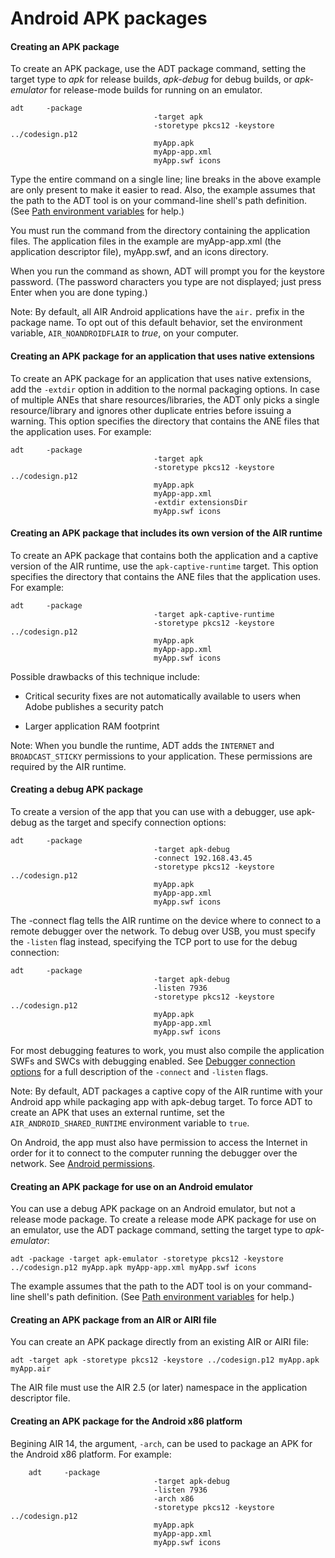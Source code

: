 # Android APK packages

#### Creating an APK package

To create an APK package, use the ADT package command, setting the target type
to _apk_ for release builds, _apk-debug_ for debug builds, or _apk-emulator_ for
release-mode builds for running on an emulator.

    adt     -package
                                    -target apk
                                    -storetype pkcs12 -keystore ../codesign.p12
                                    myApp.apk
                                    myApp-app.xml
                                    myApp.swf icons

Type the entire command on a single line; line breaks in the above example are
only present to make it easier to read. Also, the example assumes that the path
to the ADT tool is on your command-line shell's path definition. (See
[Path environment variables](WSfffb011ac560372f-71994050128cca87097-8000.html)
for help.)

You must run the command from the directory containing the application files.
The application files in the example are myApp-app.xml (the application
descriptor file), myApp.swf, and an icons directory.

When you run the command as shown, ADT will prompt you for the keystore
password. (The password characters you type are not displayed; just press Enter
when you are done typing.)

Note: By default, all AIR Android applications have the `air.` prefix in the
package name. To opt out of this default behavior, set the environment variable,
`AIR_NOANDROIDFLAIR` to _true_, on your computer.

#### Creating an APK package for an application that uses native extensions

To create an APK package for an application that uses native extensions, add the
`-extdir` option in addition to the normal packaging options. In case of
multiple ANEs that share resources/libraries, the ADT only picks a single
resource/library and ignores other duplicate entries before issuing a warning.
This option specifies the directory that contains the ANE files that the
application uses. For example:

    adt     -package
                                    -target apk
                                    -storetype pkcs12 -keystore ../codesign.p12
                                    myApp.apk
                                    myApp-app.xml
                                    -extdir extensionsDir
                                    myApp.swf icons

#### Creating an APK package that includes its own version of the AIR runtime

To create an APK package that contains both the application and a captive
version of the AIR runtime, use the `apk-captive-runtime` target. This option
specifies the directory that contains the ANE files that the application uses.
For example:

    adt     -package
                                    -target apk-captive-runtime
                                    -storetype pkcs12 -keystore ../codesign.p12
                                    myApp.apk
                                    myApp-app.xml
                                    myApp.swf icons

Possible drawbacks of this technique include:

- Critical security fixes are not automatically available to users when Adobe
  publishes a security patch

- Larger application RAM footprint

Note: When you bundle the runtime, ADT adds the `INTERNET` and
`BROADCAST_STICKY` permissions to your application. These permissions are
required by the AIR runtime.

#### Creating a debug APK package

To create a version of the app that you can use with a debugger, use apk-debug
as the target and specify connection options:

    adt     -package
                                    -target apk-debug
                                    -connect 192.168.43.45
                                    -storetype pkcs12 -keystore ../codesign.p12
                                    myApp.apk
                                    myApp-app.xml
                                    myApp.swf icons

The -connect flag tells the AIR runtime on the device where to connect to a
remote debugger over the network. To debug over USB, you must specify the
`-listen` flag instead, specifying the TCP port to use for the debug connection:

    adt     -package
                                    -target apk-debug
                                    -listen 7936
                                    -storetype pkcs12 -keystore ../codesign.p12
                                    myApp.apk
                                    myApp-app.xml
                                    myApp.swf icons

For most debugging features to work, you must also compile the application SWFs
and SWCs with debugging enabled. See
[Debugger connection options](WS901d38e593cd1bac1e63e3d128fc240122-7ff1.html)
for a full description of the `-connect` and `-listen` flags.

Note: By default, ADT packages a captive copy of the AIR runtime with your
Android app while packaging app with apk-debug target. To force ADT to create an
APK that uses an external runtime, set the `AIR_ANDROID_SHARED_RUNTIME`
environment variable to `true`.

On Android, the app must also have permission to access the Internet in order
for it to connect to the computer running the debugger over the network. See
[Android permissions](WS901d38e593cd1bac1e63e3d129d39606f2-8000.html).

#### Creating an APK package for use on an Android emulator

You can use a debug APK package on an Android emulator, but not a release mode
package. To create a release mode APK package for use on an emulator, use the
ADT package command, setting the target type to _apk-emulator_:

    adt -package -target apk-emulator -storetype pkcs12 -keystore ../codesign.p12 myApp.apk myApp-app.xml myApp.swf icons

The example assumes that the path to the ADT tool is on your command-line
shell's path definition. (See
[Path environment variables](WSfffb011ac560372f-71994050128cca87097-8000.html)
for help.)

#### Creating an APK package from an AIR or AIRI file

You can create an APK package directly from an existing AIR or AIRI file:

    adt -target apk -storetype pkcs12 -keystore ../codesign.p12 myApp.apk myApp.air

The AIR file must use the AIR 2.5 (or later) namespace in the application
descriptor file.

#### Creating an APK package for the Android x86 platform

Begining AIR 14, the argument, `-arch`, can be used to package an APK for the
Android x86 platform. For example:

        adt     -package
                                    -target apk-debug
                                    -listen 7936
                                    -arch x86
                                    -storetype pkcs12 -keystore ../codesign.p12
                                    myApp.apk
                                    myApp-app.xml
                                    myApp.swf icons
